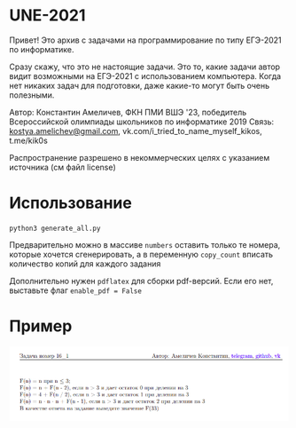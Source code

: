 # UNE-2021

Привет! Это архив с задачами на программирование по типу ЕГЭ-2021 по информатике.

Сразу скажу, что это не настоящие задачи. Это то, какие задачи автор видит возможными на ЕГЭ-2021 с использованием компьютера. Когда нет никаких задач для подготовки, даже какие-то могут быть очень полезными.

Автор: Константин Амеличев, ФКН ПМИ ВШЭ '23, победитель Всероссийской олимпиады школьников по информатике 2019
Связь: kostya.amelichev@gmail.com, vk.com/i_tried_to_name_myself_kikos, t.me/kik0s

Распространение разрешено в некоммерческих целях с указанием источника (см файл license)

# Использование

`python3 generate_all.py`

Предварительно можно в массиве `numbers` оставить только те номера, которые хочется сгенерировать, а в переменную `copy_count` вписать количество копий для каждого задания

Дополнительно нужен `pdflatex` для сборки pdf-версий. Если его нет, выставьте флаг `enable_pdf = False`

# Пример

![](example.png)